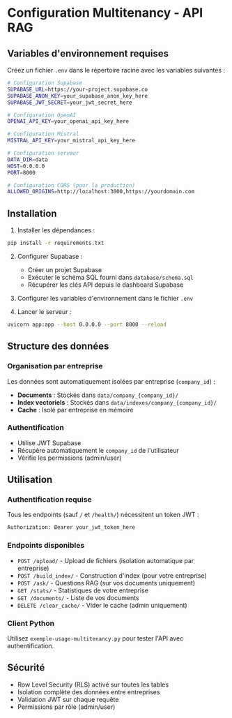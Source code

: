 # Configuration Multitenancy - API RAG

## Variables d'environnement requises

Créez un fichier `.env` dans le répertoire racine avec les variables suivantes :

```bash
# Configuration Supabase
SUPABASE_URL=https://your-project.supabase.co
SUPABASE_ANON_KEY=your_supabase_anon_key_here
SUPABASE_JWT_SECRET=your_jwt_secret_here

# Configuration OpenAI
OPENAI_API_KEY=your_openai_api_key_here

# Configuration Mistral
MISTRAL_API_KEY=your_mistral_api_key_here

# Configuration serveur
DATA_DIR=data
HOST=0.0.0.0
PORT=8000

# Configuration CORS (pour la production)
ALLOWED_ORIGINS=http://localhost:3000,https://yourdomain.com
```

## Installation

1. Installer les dépendances :
```bash
pip install -r requirements.txt
```

2. Configurer Supabase :
   - Créer un projet Supabase
   - Exécuter le schéma SQL fourni dans `database/schema.sql`
   - Récupérer les clés API depuis le dashboard Supabase

3. Configurer les variables d'environnement dans le fichier `.env`

4. Lancer le serveur :
```bash
uvicorn app:app --host 0.0.0.0 --port 8000 --reload
```

## Structure des données

### Organisation par entreprise

Les données sont automatiquement isolées par entreprise (`company_id`) :

- **Documents** : Stockés dans `data/company_{company_id}/`
- **Index vectoriels** : Stockés dans `data/indexes/company_{company_id}/`
- **Cache** : Isolé par entreprise en mémoire

### Authentification

- Utilise JWT Supabase
- Récupère automatiquement le `company_id` de l'utilisateur
- Vérifie les permissions (admin/user)

## Utilisation

### Authentification requise

Tous les endpoints (sauf `/` et `/health/`) nécessitent un token JWT :

```bash
Authorization: Bearer your_jwt_token_here
```

### Endpoints disponibles

- `POST /upload/` - Upload de fichiers (isolation automatique par entreprise)
- `POST /build_index/` - Construction d'index (pour votre entreprise)
- `POST /ask/` - Questions RAG (sur vos documents uniquement)
- `GET /stats/` - Statistiques de votre entreprise
- `GET /documents/` - Liste de vos documents
- `DELETE /clear_cache/` - Vider le cache (admin uniquement)

### Client Python

Utilisez `exemple-usage-multitenancy.py` pour tester l'API avec authentification.

## Sécurité

- Row Level Security (RLS) activé sur toutes les tables
- Isolation complète des données entre entreprises
- Validation JWT sur chaque requête
- Permissions par rôle (admin/user) 